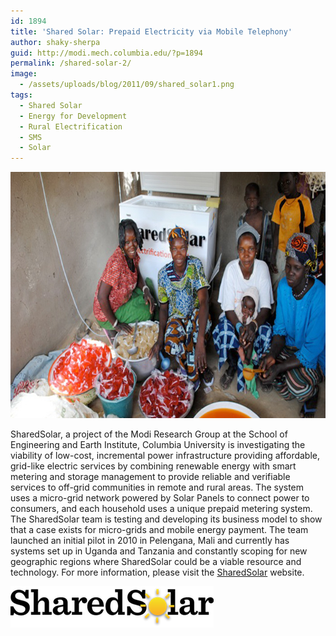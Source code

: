 ```yaml
---
id: 1894
title: 'Shared Solar: Prepaid Electricity via Mobile Telephony'
author: shaky-sherpa
guid: http://modi.mech.columbia.edu/?p=1894
permalink: /shared-solar-2/
image:
  - /assets/uploads/blog/2011/09/shared_solar1.png
tags:
  - Shared Solar
  - Energy for Development
  - Rural Electrification
  - SMS
  - Solar
---
```

[<img src="/assets/uploads/blog/2011/09/sharedsolar.jpg" alt="sharedsolar" width="700" height="394" class="alignnone size-full wp-image-2308" />][1]

SharedSolar, a project of the Modi Research Group at the School of Engineering and Earth Institute, Columbia University is investigating the viability of low-cost, incremental power infrastructure providing affordable, grid-like electric services by combining renewable energy with smart metering and storage management to provide reliable and verifiable services to off-grid communities in remote and rural areas. The system uses a micro-grid network powered by Solar Panels to connect power to consumers, and each household uses a unique prepaid metering system. The SharedSolar team is testing and developing its business model to show that a case exists for micro-grids and mobile energy payment. The team launched an initial pilot in 2010 in Pelengana, Mali and currently has systems set up in Uganda and Tanzania and constantly scoping for new geographic regions where SharedSolar could be a viable resource and technology. For more information, please visit the [SharedSolar][2] website.

[<img class="alignnone size-full wp-image-2082" alt="sharedsolar" src="/assets/uploads/blog/2011/09/sharedsolar.png" width="325" height="66" />][2]

 [1]: /assets/uploads/blog/2011/09/sharedsolar.jpg
 [2]: http://sharedsolar.org
